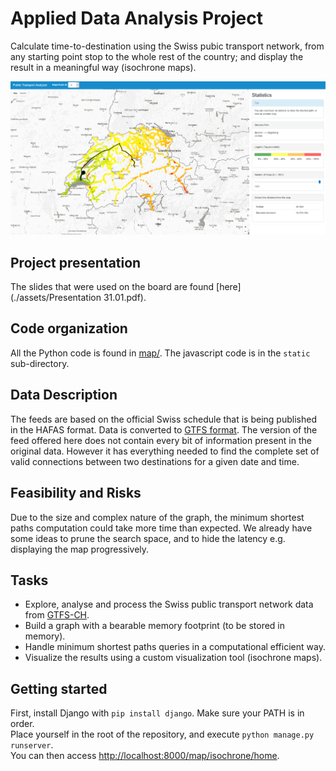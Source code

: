 # Applied Data Analysis Project

Calculate time-to-destination using the Swiss pubic transport network, from any starting point
stop to the whole rest of the country; and display the result in a meaningful way (isochrone maps).

![Screenshot](./assets/screenshot.png "Screenshot of the final application")

## Project presentation
The slides that were used on the board are found [here](./assets/Presentation 31.01.pdf).

## Code organization
All the Python code is found in [map/](./map/). The javascript code is in the `static` sub-directory.

## Data Description
The feeds are based on the official Swiss schedule that is being published in the HAFAS format.
Data is converted to [GTFS format](http://www.transitwiki.org/TransitWiki/index.php?title=General_Transit_Feed_Specification).
The version of the feed offered here does not contain every bit of information present in the original data.
However it has everything needed to find the complete set of valid connections between two destinations for a
given date and time.

## Feasibility and Risks
Due to the size and complex nature of the graph, the minimum shortest paths computation could take more time than expected.
We already have some ideas to prune the search space, and to hide the latency e.g. displaying the map progressively.

## Tasks
 - Explore, analyse and process the Swiss public transport network data from [GTFS-CH](http://gtfs.geops.ch/).
 - Build a graph with a bearable memory footprint (to be stored in memory).
 - Handle minimum shortest paths queries in a computational efficient way.
 - Visualize the results using a custom visualization tool (isochrone maps).

## Getting started
First, install Django with `pip install django`. Make sure your PATH is in order.<br>
Place yourself in the root of the repository, and execute `python manage.py runserver`.<br>
You can then access [http://localhost:8000/map/isochrone/home](http://localhost:8000/map/isochrone/home).
